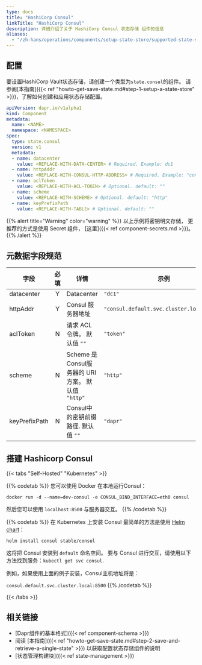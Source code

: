 ```yaml
---
type: docs
title: "HashiCorp Consul"
linkTitle: "HashiCorp Consul"
description: 详细介绍了关于 HashiCorp Consul 状态存储 组件的信息
aliases:
  - "/zh-hans/operations/components/setup-state-store/supported-state-stores/setup-consul/"
---
```


## 配置

要设置HashiCorp Vault状态存储，请创建一个类型为`state.consul`的组件。 请参阅[本指南]({{< ref "howto-get-save-state.md#step-1-setup-a-state-store" >}})，了解如何创建和应用状态存储配置。


```yaml
apiVersion: dapr.io/v1alpha1
kind: Component
metadata:
  name: <NAME>
  namespace: <NAMESPACE>
spec:
  type: state.consul
  version: v1
  metadata:
  - name: datacenter
    value: <REPLACE-WITH-DATA-CENTER> # Required. Example: dc1
  - name: httpAddr
    value: <REPLACE-WITH-CONSUL-HTTP-ADDRESS> # Required. Example: "consul.default.svc.cluster.local:8500"
  - name: aclToken
    value: <REPLACE-WITH-ACL-TOKEN> # Optional. default: ""
  - name: scheme
    value: <REPLACE-WITH-SCHEME> # Optional. default: "http"
  - name: keyPrefixPath
    value: <REPLACE-WITH-TABLE> # Optional. default: ""
```

{{% alert title="Warning" color="warning" %}}
以上示例将密钥明文存储， 更推荐的方式是使用 Secret 组件， [这里]({{< ref component-secrets.md >}})。
{{% /alert %}}

## 元数据字段规范

| 字段            | 必填 | 详情                                      | 示例                                        |
| ------------- |:--:| --------------------------------------- | ----------------------------------------- |
| datacenter    | Y  | Datacenter                              | `"dc1"`                                   |
| httpAddr      | Y  | Consul 服务器地址                            | `"consul.default.svc.cluster.local:8500"` |
| aclToken      | N  | 请求 ACL 令牌。 默认值 `""`                     | `"token"`                                 |
| scheme        | N  | Scheme 是Consul服务器的 URI 方案。 默认值 `"http"` | `"http"`                                  |
| keyPrefixPath | N  | Consul中的密钥前缀路径. 默认值 `""`                | `"dapr"`                                  |

## 搭建 Hashicorp Consul

{{< tabs "Self-Hosted" "Kubernetes" >}}

{{% codetab %}}
您可以使用 Docker 在本地运行Consul：

```
docker run -d --name=dev-consul -e CONSUL_BIND_INTERFACE=eth0 consul
```

然后您可以使用 `localhost:8500` 与服务器交互。
{{% /codetab %}}

{{% codetab %}}
在 Kubernetes 上安装 Consul 最简单的方法是使用 [Helm chart](https://github.com/helm/charts/tree/master/stable/consul)：

```
helm install consul stable/consul
```

这将把 Consul 安装到 `default` 命名空间。 要与 Consul 进行交互，请使用以下方法找到服务：`kubectl get svc consul`.

例如，如果使用上面的例子安装，Consul主机地址将是：

`consul.default.svc.cluster.local:8500`
{{% /codetab %}}

{{< /tabs >}}

## 相关链接
- [Dapr组件的基本格式]({{< ref component-schema >}})
- 阅读 [本指南]({{< ref "howto-get-save-state.md#step-2-save-and-retrieve-a-single-state" >}}) 以获取配置状态存储组件的说明
- [状态管理构建块]({{< ref state-management >}})
